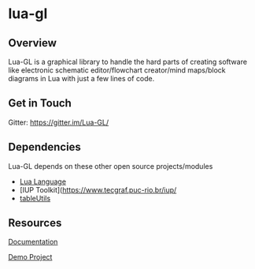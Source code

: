 # lua-gl

## Overview

Lua-GL is a graphical library to handle the hard parts of creating software like electronic schematic editor/flowchart creator/mind maps/block diagrams in Lua with just a few lines of code.

## Get in Touch
Gitter: https://gitter.im/Lua-GL/

## Dependencies
Lua-GL depends on these other open source projects/modules

* [Lua Language](https://www.lua.org/)
* [IUP Toolkit](https://www.tecgraf.puc-rio.br/iup/
* [tableUtils](https://github.com/aryajur/tableUtils)

## Resources

[Documentation](https://github.com/Deepak123bharat/lua-gl/wiki)
 
[Demo Project](https://github.com/Deepak123bharat/lua-gl/blob/master/Demo/DemoProject.lua)
